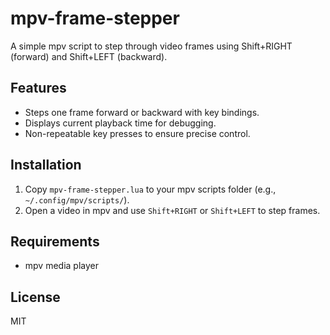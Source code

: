 # mpv-frame-stepper

A simple mpv script to step through video frames using Shift+RIGHT (forward) and Shift+LEFT (backward).

## Features
- Steps one frame forward or backward with key bindings.
- Displays current playback time for debugging.
- Non-repeatable key presses to ensure precise control.

## Installation
1. Copy `mpv-frame-stepper.lua` to your mpv scripts folder (e.g., `~/.config/mpv/scripts/`).
2. Open a video in mpv and use `Shift+RIGHT` or `Shift+LEFT` to step frames.

## Requirements
- mpv media player

## License
MIT
